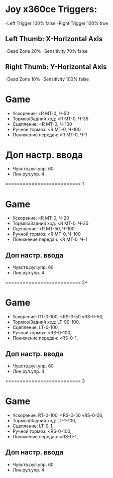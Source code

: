 # Joy x360ce Triggers:
-Left Trigger 100% false
-Right Trigger 100% true
## Left Thumb: X-Horizontal Axis
-Dead Zone 20%
-Sensitivity 70% false
## Right Thumb: Y-Horizontal Axis
-Dead Zone 10%
-Sensitivity 100% false

# Game
- Ускорение: <R МТ-0, Ч-50
- Тормоз/Задний ход: <R МТ-0, Ч-35
- Сцепление: <R МТ-0, Ч-100
- Ручной тормоз: <R МТ-0, Ч-100
- Понижение передач: <R МТ-0, Ч-1
# Доп настр. ввода
- Чувств.рул.упр. 60
- Лин.рул.упр. 4

========================== 1
# Game
- Ускорение: <R МТ-0, Ч-20
- Тормоз/Задний ход: <R МТ-0, Ч-35
- Сцепление: <R МТ-50, Ч-100
- Ручной тормоз: <R МТ-0, Ч-100
- Понижение передач: <R МТ-0, Ч-1
## Доп настр. ввода
- Чувств.рул.упр. 60
- Лин.рул.упр. 4

========================== 2*
# Game
- Ускорение: RT-0-100, <RS-0-50 vRS-0-50,
- Тормоз/Задний ход: LT-90-100,
- Сцепление: LT-0-100,
- Ручной тормоз: <RS-0-100,
- Понижение передач: <RS-0-1,
## Доп настр. ввода
- Чувств.рул.упр. 60
- Лин.рул.упр. 4

========================== 3
# Game
- Ускорение: RT-0-100, <RS-0-50 vRS-0-50,
- Тормоз/Задний ход: LT-1-100,
- Сцепление: LT-0-1,
- Ручной тормоз: <RS-0-100,
- Понижение передач: <RS-0-1,
## Доп настр. ввода
- Чувств.рул.упр. 60
- Лин.рул.упр. 4